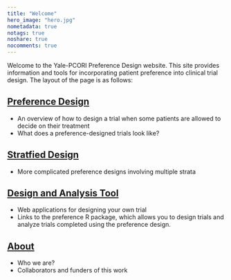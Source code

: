 ```yaml
---
title: "Welcome"
hero_image: "hero.jpg"
nometadata: true
notags: true
noshare: true
nocomments: true
---
```


Welcome to the Yale-PCORI Preference Design website. This site provides
information and tools for incorporating patient preference into clinical
trial design. The layout of the page is as follows:

## <a href="../preference-design">Preference Design</a>
- An overview of how to design a trial when some patients are allowed to decide on their treatment
- What does a preference-designed trials look like?


## <a href="../stratified-design">Stratfied Design</a>
- More complicated preference designs involving multiple strata

## <a href="../design-and-analysis-tools">Design and Analysis Tool</a>
- Web applications for designing your own trial
- Links to the preference R package, which allows you to design trials and 
analyze trials completed using the preference design.

## <a href="../about">About</a>
- Who we are?
- Collaborators and funders of this work
